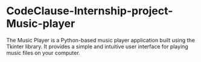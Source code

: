 # CodeClause-Internship-project-Music-player
The Music Player is a Python-based music player application built using the Tkinter library. It provides a simple and intuitive user interface for playing music files on your computer.

